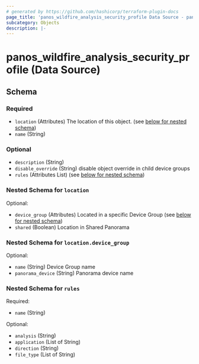```yaml
---
# generated by https://github.com/hashicorp/terraform-plugin-docs
page_title: 'panos_wildfire_analysis_security_profile Data Source - panos'
subcategory: Objects
description: |-
---
```


# panos_wildfire_analysis_security_profile (Data Source)

<!-- schema generated by tfplugindocs -->

## Schema

### Required

- `location` (Attributes) The location of this object. (see [below for nested schema](#nestedatt--location))
- `name` (String)

### Optional

- `description` (String)
- `disable_override` (String) disable object override in child device groups
- `rules` (Attributes List) (see [below for nested schema](#nestedatt--rules))

<a id="nestedatt--location"></a>

### Nested Schema for `location`

Optional:

- `device_group` (Attributes) Located in a specific Device Group (see [below for nested schema](#nestedatt--location--device_group))
- `shared` (Boolean) Location in Shared Panorama

<a id="nestedatt--location--device_group"></a>

### Nested Schema for `location.device_group`

Optional:

- `name` (String) Device Group name
- `panorama_device` (String) Panorama device name

<a id="nestedatt--rules"></a>

### Nested Schema for `rules`

Required:

- `name` (String)

Optional:

- `analysis` (String)
- `application` (List of String)
- `direction` (String)
- `file_type` (List of String)